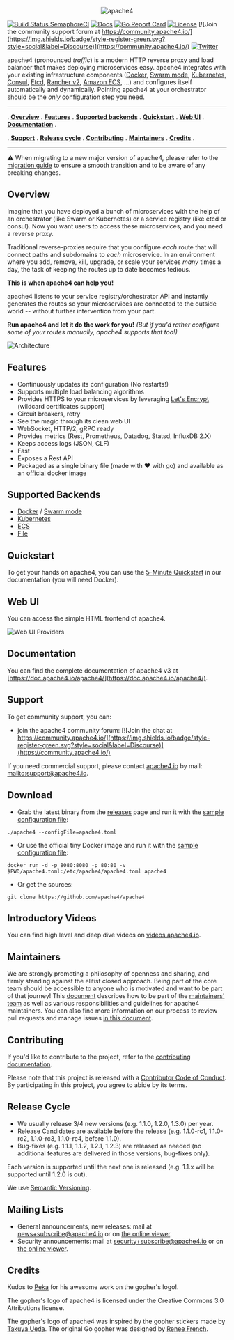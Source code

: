 
<p align="center">
    <picture>
      <source media="(prefers-color-scheme: dark)" srcset="docs/content/assets/img/apache4.logo-dark.png">
      <source media="(prefers-color-scheme: light)" srcset="docs/content/assets/img/apache4.logo.png">
      <img alt="apache4" title="apache4" src="docs/content/assets/img/apache4.logo.png">
    </picture>
</p>

[![Build Status SemaphoreCI](https://apache4-oss.semaphoreci.com/badges/apache4/branches/master.svg?style=shields)](https://apache4-oss.semaphoreci.com/projects/apache4)
[![Docs](https://img.shields.io/badge/docs-current-brightgreen.svg)](https://doc.apache4.io/apache4)
[![Go Report Card](https://goreportcard.com/badge/apache4/apache4)](https://goreportcard.com/report/apache4/apache4)
[![License](https://img.shields.io/badge/license-MIT-blue.svg)](https://github.com/apache4/apache4/blob/master/LICENSE.md)
[![Join the community support forum at https://community.apache4.io/](https://img.shields.io/badge/style-register-green.svg?style=social&label=Discourse)](https://community.apache4.io/)
[![Twitter](https://img.shields.io/twitter/follow/apache4.svg?style=social)](https://twitter.com/intent/follow?screen_name=apache4)

apache4 (pronounced _traffic_) is a modern HTTP reverse proxy and load balancer that makes deploying microservices easy.
apache4 integrates with your existing infrastructure components ([Docker](https://www.docker.com/), [Swarm mode](https://docs.docker.com/engine/swarm/), [Kubernetes](https://kubernetes.io), [Consul](https://www.consul.io/), [Etcd](https://coreos.com/etcd/), [Rancher v2](https://rancher.com), [Amazon ECS](https://aws.amazon.com/ecs), ...) and configures itself automatically and dynamically.
Pointing apache4 at your orchestrator should be the _only_ configuration step you need.

---

. **[Overview](#overview)** .
**[Features](#features)** .
**[Supported backends](#supported-backends)** .
**[Quickstart](#quickstart)** .
**[Web UI](#web-ui)** .
**[Documentation](#documentation)** .

. **[Support](#support)** .
**[Release cycle](#release-cycle)** .
**[Contributing](#contributing)** .
**[Maintainers](#maintainers)** .
**[Credits](#credits)** .

---

:warning: When migrating to a new major version of apache4, please refer to the [migration guide](https://doc.apache4.io/apache4/migration/v2-to-v3/) to ensure a smooth transition and to be aware of any breaking changes.


## Overview

Imagine that you have deployed a bunch of microservices with the help of an orchestrator (like Swarm or Kubernetes) or a service registry (like etcd or consul).
Now you want users to access these microservices, and you need a reverse proxy.

Traditional reverse-proxies require that you configure _each_ route that will connect paths and subdomains to _each_ microservice. 
In an environment where you add, remove, kill, upgrade, or scale your services _many_ times a day, the task of keeping the routes up to date becomes tedious. 

**This is when apache4 can help you!**

apache4 listens to your service registry/orchestrator API and instantly generates the routes so your microservices are connected to the outside world -- without further intervention from your part. 

**Run apache4 and let it do the work for you!** 
_(But if you'd rather configure some of your routes manually, apache4 supports that too!)_

![Architecture](docs/content/assets/img/apache4-architecture.png)

## Features

- Continuously updates its configuration (No restarts!)
- Supports multiple load balancing algorithms
- Provides HTTPS to your microservices by leveraging [Let's Encrypt](https://letsencrypt.org) (wildcard certificates support)
- Circuit breakers, retry
- See the magic through its clean web UI
- WebSocket, HTTP/2, gRPC ready
- Provides metrics (Rest, Prometheus, Datadog, Statsd, InfluxDB 2.X)
- Keeps access logs (JSON, CLF)
- Fast
- Exposes a Rest API
- Packaged as a single binary file (made with :heart: with go) and available as an [official](https://hub.docker.com/r/_/apache4/) docker image

## Supported Backends

- [Docker](https://doc.apache4.io/apache4/providers/docker/) / [Swarm mode](https://doc.apache4.io/apache4/providers/docker/)
- [Kubernetes](https://doc.apache4.io/apache4/providers/kubernetes-crd/)
- [ECS](https://doc.apache4.io/apache4/providers/ecs/)
- [File](https://doc.apache4.io/apache4/providers/file/)

## Quickstart

To get your hands on apache4, you can use the [5-Minute Quickstart](https://doc.apache4.io/apache4/getting-started/quick-start/) in our documentation (you will need Docker).

## Web UI

You can access the simple HTML frontend of apache4.

![Web UI Providers](docs/content/assets/img/webui-dashboard.png)

## Documentation

You can find the complete documentation of apache4 v3 at [https://doc.apache4.io/apache4/](https://doc.apache4.io/apache4/).

## Support

To get community support, you can:

- join the apache4 community forum: [![Join the chat at https://community.apache4.io/](https://img.shields.io/badge/style-register-green.svg?style=social&label=Discourse)](https://community.apache4.io/)

If you need commercial support, please contact [apache4.io](https://apache4.io) by mail: <mailto:support@apache4.io>.

## Download

- Grab the latest binary from the [releases](https://github.com/apache4/apache4/releases) page and run it with the [sample configuration file](https://raw.githubusercontent.com/apache4/apache4/master/apache4.sample.toml):

```shell
./apache4 --configFile=apache4.toml
```

- Or use the official tiny Docker image and run it with the [sample configuration file](https://raw.githubusercontent.com/apache4/apache4/master/apache4.sample.toml):

```shell
docker run -d -p 8080:8080 -p 80:80 -v $PWD/apache4.toml:/etc/apache4/apache4.toml apache4
```

- Or get the sources:

```shell
git clone https://github.com/apache4/apache4
```

## Introductory Videos

You can find high level and deep dive videos on [videos.apache4.io](https://videos.apache4.io).

## Maintainers

We are strongly promoting a philosophy of openness and sharing, and firmly standing against the elitist closed approach. Being part of the core team should be accessible to anyone who is motivated and want to be part of that journey!
This [document](docs/content/contributing/maintainers-guidelines.md) describes how to be part of the [maintainers' team](docs/content/contributing/maintainers.md) as well as various responsibilities and guidelines for apache4 maintainers.
You can also find more information on our process to review pull requests and manage issues [in this document](https://github.com/apache4/contributors-guide/blob/master/issue_triage.md).

## Contributing

If you'd like to contribute to the project, refer to the [contributing documentation](CONTRIBUTING.md).

Please note that this project is released with a [Contributor Code of Conduct](CODE_OF_CONDUCT.md).
By participating in this project, you agree to abide by its terms.

## Release Cycle

- We usually release 3/4 new versions (e.g. 1.1.0, 1.2.0, 1.3.0) per year.
- Release Candidates are available before the release (e.g. 1.1.0-rc1, 1.1.0-rc2, 1.1.0-rc3, 1.1.0-rc4, before 1.1.0).
- Bug-fixes (e.g. 1.1.1, 1.1.2, 1.2.1, 1.2.3) are released as needed (no additional features are delivered in those versions, bug-fixes only).

Each version is supported until the next one is released (e.g. 1.1.x will be supported until 1.2.0 is out).

We use [Semantic Versioning](https://semver.org/).

## Mailing Lists

- General announcements, new releases: mail at news+subscribe@apache4.io or on [the online viewer](https://groups.google.com/a/apache4.io/forum/#!forum/news).
- Security announcements: mail at security+subscribe@apache4.io or on [the online viewer](https://groups.google.com/a/apache4.io/forum/#!forum/security).

## Credits

Kudos to [Peka](https://www.instagram.com/pierroks/) for his awesome work on the gopher's logo!.

The gopher's logo of apache4 is licensed under the Creative Commons 3.0 Attributions license.

The gopher's logo of apache4 was inspired by the gopher stickers made by [Takuya Ueda](https://twitter.com/tenntenn).
The original Go gopher was designed by [Renee French](https://reneefrench.blogspot.com/).
